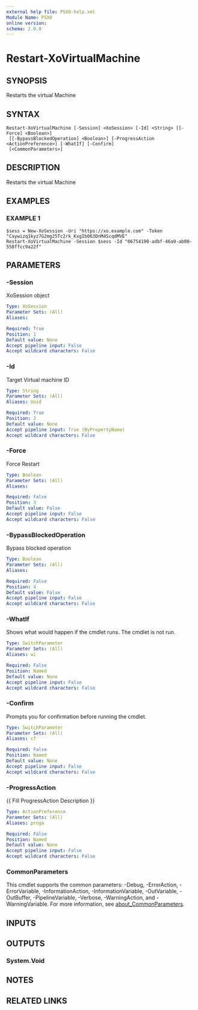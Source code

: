 ```yaml
---
external help file: PSXO-help.xml
Module Name: PSXO
online version:
schema: 2.0.0
---
```


# Restart-XoVirtualMachine

## SYNOPSIS
Restarts the virtual Machine

## SYNTAX

```
Restart-XoVirtualMachine [-Session] <XoSession> [-Id] <String> [[-Force] <Boolean>]
 [[-BypassBlockedOperation] <Boolean>] [-ProgressAction <ActionPreference>] [-WhatIf] [-Confirm]
 [<CommonParameters>]
```

## DESCRIPTION
Restarts the virtual Machine

## EXAMPLES

### EXAMPLE 1
```
$sess = New-XoSession -Uri "https://xo.example.com" -Token "Caywizq1kyz7G2mg25Tc2rk_KxgIb063DnM4ScqdMVE"
Restart-XoVirtualMachine -Session $sess -Id "06754190-adbf-46a9-ab00-558ffcc9a22f"
```

## PARAMETERS

### -Session
XoSession object

```yaml
Type: XoSession
Parameter Sets: (All)
Aliases:

Required: True
Position: 1
Default value: None
Accept pipeline input: False
Accept wildcard characters: False
```

### -Id
Target Virtual machine ID

```yaml
Type: String
Parameter Sets: (All)
Aliases: Uuid

Required: True
Position: 2
Default value: None
Accept pipeline input: True (ByPropertyName)
Accept wildcard characters: False
```

### -Force
Force Restart

```yaml
Type: Boolean
Parameter Sets: (All)
Aliases:

Required: False
Position: 3
Default value: False
Accept pipeline input: False
Accept wildcard characters: False
```

### -BypassBlockedOperation
Bypass blocked operation

```yaml
Type: Boolean
Parameter Sets: (All)
Aliases:

Required: False
Position: 4
Default value: False
Accept pipeline input: False
Accept wildcard characters: False
```

### -WhatIf
Shows what would happen if the cmdlet runs.
The cmdlet is not run.

```yaml
Type: SwitchParameter
Parameter Sets: (All)
Aliases: wi

Required: False
Position: Named
Default value: None
Accept pipeline input: False
Accept wildcard characters: False
```

### -Confirm
Prompts you for confirmation before running the cmdlet.

```yaml
Type: SwitchParameter
Parameter Sets: (All)
Aliases: cf

Required: False
Position: Named
Default value: None
Accept pipeline input: False
Accept wildcard characters: False
```

### -ProgressAction
{{ Fill ProgressAction Description }}

```yaml
Type: ActionPreference
Parameter Sets: (All)
Aliases: proga

Required: False
Position: Named
Default value: None
Accept pipeline input: False
Accept wildcard characters: False
```

### CommonParameters
This cmdlet supports the common parameters: -Debug, -ErrorAction, -ErrorVariable, -InformationAction, -InformationVariable, -OutVariable, -OutBuffer, -PipelineVariable, -Verbose, -WarningAction, and -WarningVariable. For more information, see [about_CommonParameters](http://go.microsoft.com/fwlink/?LinkID=113216).

## INPUTS

## OUTPUTS

### System.Void
## NOTES

## RELATED LINKS

